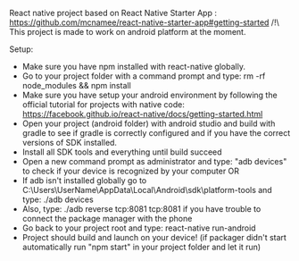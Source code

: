 React native project based on React Native Starter App : https://github.com/mcnamee/react-native-starter-app#getting-started
/!\ This project is made to work on android platform at the moment.

Setup:

 - Make sure you have npm installed with react-native globally.
 - Go to your project folder with a command prompt and type:  rm -rf node_modules && npm install
 - Make sure you have setup your android environment by following the official tutorial for projects with native code: https://facebook.github.io/react-native/docs/getting-started.html
 - Open your project (android folder) with android studio and build with gradle to see if gradle is correctly configured and if you have the correct versions of SDK installed.
 - Install all SDK tools and everything until build succeed
 - Open a new command prompt as administrator and type: "adb devices" to check if your device is recognized by your computer OR
 - If adb isn't installed globally go to C:\Users\UserName\AppData\Local\Android\sdk\platform-tools and type: ./adb devices
 - Also, type: ./adb reverse tcp:8081 tcp:8081  if you have trouble to connect the package manager with the phone
 - Go back to your project root and type: react-native run-android
 - Project should build and launch on your device! (if packager didn't start automatically run "npm start" in your project folder and let it run)